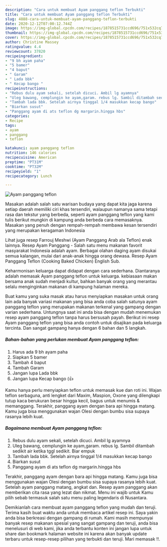 ```yaml
---
description: "Cara untuk membuat Ayam panggang teflon Terbukti"
title: "Cara untuk membuat Ayam panggang teflon Terbukti"
slug: 4888-cara-untuk-membuat-ayam-panggang-teflon-terbukti
date: 2020-12-12T07:00:12.744Z
image: https://img-global.cpcdn.com/recipes/1878515731ccd696/751x532cq70/ayam-panggang-teflon-foto-resep-utama.jpg
thumbnail: https://img-global.cpcdn.com/recipes/1878515731ccd696/751x532cq70/ayam-panggang-teflon-foto-resep-utama.jpg
cover: https://img-global.cpcdn.com/recipes/1878515731ccd696/751x532cq70/ayam-panggang-teflon-foto-resep-utama.jpg
author: Christine Massey
ratingvalue: 4.4
reviewcount: 37820
recipeingredient:
- "9 bh ayam paha"
- "5 bamer"
- "4 baput"
- " Garam"
- " Lada bbk"
- " Kecap bango "
recipeinstructions:
- "Rebus dulu ayam sekali, setelah dicuci. Ambil lg ayamnya"
- "Uleg bawang, cemplungin ke ayam,garam. rebus lg. Sambil ditambah sedikit air ketika tggl sedikit. Biar empuk"
- "Tambah lada bbk. Setelah airnya tinggal 1/4 masukkan kecap bango"
- "Biarkan susut"
- "Panggang ayam di ats teflon dg margarin.hingga hbs"
categories:
- Recipe
tags:
- ayam
- panggang
- teflon

katakunci: ayam panggang teflon 
nutrition: 146 calories
recipecuisine: American
preptime: "PT31M"
cooktime: "PT32M"
recipeyield: "1"
recipecategory: Lunch

---
```



![Ayam panggang teflon](https://img-global.cpcdn.com/recipes/1878515731ccd696/751x532cq70/ayam-panggang-teflon-foto-resep-utama.jpg)

Masakan adalah salah satu warisan budaya yang dapat kita jaga karena setiap daerah memiliki ciri khas tersendiri, walaupun namanya sama tetapi rasa dan tekstur yang berbeda, seperti ayam panggang teflon yang kami tulis berikut mungkin di kampung anda berbeda cara memasaknya. Masakan yang penuh dengan rempah-rempah membawa kesan tersendiri yang merupakan keragaman Indonesia

Lihat juga resep Farrouj Meshwi (Ayam Panggang Arab ala Teflon) enak lainnya. Resep Ayam Panggang - Salah satu menu makanan favorit masyarakat Indonesia adalah ayam. Berbagai olahan daging ayam disukai semua kalangan, mulai dari anak-anak hingga orang dewasa. Resep Ayam Panggang Teflon (Cooking Baked Chicken) English Sub.

Keharmonisan keluarga dapat didapat dengan cara sederhana. Diantaranya adalah memasak Ayam panggang teflon untuk keluarga. kebiasaan makan bersama anak sudah menjadi kultur, bahkan banyak orang yang merantau selalu menginginkan makanan di kampung halaman mereka.

Buat kamu yang suka masak atau harus menyiapkan masakan untuk orang lain ada banyak variasi makanan yang bisa anda coba salah satunya ayam panggang teflon yang merupakan makanan terkenal yang gampang dengan varian sederhana. Untungnya saat ini anda bisa dengan mudah menemukan resep ayam panggang teflon tanpa harus bersusah payah.
Berikut ini resep Ayam panggang teflon yang bisa anda contoh untuk disajikan pada keluarga tercinta. Dan sangat gampang hanya dengan 6 bahan dan 5 langkah.


<!--inarticleads1-->

##### Bahan-bahan yang perlukan membuat Ayam panggang teflon:

1. Harus ada 9 bh ayam paha
1. Siapkan 5 bamer
1. Tambah 4 baput
1. Tambah  Garam
1. Jangan lupa  Lada bbk
1. Jangan lupa  Kecap bango (👍


Kamu hanya perlu menyiapkan teflon untuk memasak kue dan roti ini. Wajan teflon serbaguna, anti lengket dari Maxim, Maspion, Oxone yang dilengkapi tutup kaca berukuran besar hingga kecil, bagus untuk menumis &amp; memanggang. Terakhir, panggang ayam dengan bara api hingga matang. Kamu juga bisa menggunakan wajan Olesi dengan bumbu sisa supaya rasanya lebih kuat. 

<!--inarticleads2-->

##### Bagaimana membuat  Ayam panggang teflon:

1. Rebus dulu ayam sekali, setelah dicuci. Ambil lg ayamnya
1. Uleg bawang, cemplungin ke ayam,garam. rebus lg. Sambil ditambah sedikit air ketika tggl sedikit. Biar empuk
1. Tambah lada bbk. Setelah airnya tinggal 1/4 masukkan kecap bango
1. Biarkan susut
1. Panggang ayam di ats teflon dg margarin.hingga hbs


Terakhir, panggang ayam dengan bara api hingga matang. Kamu juga bisa menggunakan wajan Olesi dengan bumbu sisa supaya rasanya lebih kuat. Setelah ayam panggang matang, angkat dan. Resep ayam panggang akan memberikan cita rasa yang lezat dan nikmat. Menu ini wajib untuk Kamu pilih sebab termasuk salah satu menu paling legendaris di Nusantara. 

Demikianlah cara membuat ayam panggang teflon yang mudah dan teruji. Terima kasih buat waktu anda untuk membaca artikel resep ini. Saya yakin anda bisa berkreasi dengan gampang di rumah. Kami masih mempunyai banyak resep makanan spesial yang sangat gampang dan teruji, anda bisa menelusuri di web kami, jika anda terbantu konten ini jangan lupa untuk share dan bookmark halaman website ini karena akan banyak update terbaru untuk resep-resep pilihan yang terbukti dan teruji. Mari memasak !!. 
